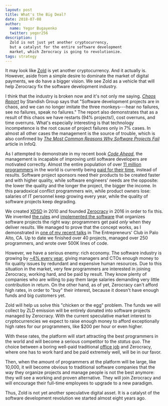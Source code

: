 ```yaml
---
layout: post
title: What's the Big Deal?
date: 2018-07-08
author:
  name: Yegor Bugayenko
  twitter: yegor256
description: |
  Zold is not just yet another cryptocurrency,
  but a catalyst for the entire software development
  market, which Zerocracy is going to revolutionize.
tags: strategy
---
```


It may look like [Zold](http://www.zold.io) is yet another cryptocurrency.
And it actually is.
However, aside from a simple desire to dominate the market of digital payments, we do have a bigger vision.
We see Zold as a vehicle that will help Zerocracy fix the software development industry.

<!--more-->

I think that the industry is broken now and it's not only me saying.
[_Chaos Report_](https://www.projectsmart.co.uk/white-papers/chaos-report.pdf)
by Standish Group says that "Software development projects
are in chaos, and we can no longer imitate the three monkeys---hear no failures,
see no failures, speak no failures." The report also demonstrates that as a
result of this chaos we have restarts (94% projects!), cost overruns, and time
overruns. What's especially interesting is that technology incompetence is
the root cause of project failures only in 7% cases. In almost all other cases
the management is the source of trouble, which is also confirmed by
[_The Most Common Reasons Why Software Projects Fail_](https://www.infoq.com/articles/software-failure-reasons)
article in InfoQ.

As I attempted to demonstrate in my recent book [_Code Ahead_](https://www.yegor256.com/code-ahead.html),
the management is incapable of improving until software developers
are motivated correctly. Almost the entire population of over
[11 million programmers](https://www.infoq.com/news/2014/01/IDC-software-developers)
in the world is currently being [paid for their time](https://www.yegor256.com/2015/07/21/hourly-pay-modern-slavery.html),
instead of results.
Software project sponsors need their products to be created faster and with
higher quality, while software engineers' needs are the opposite:
the lower the quality and the longer the project, the bigger the income.
In this paradoxical conflict programmers win, while product owners lose:
salaries of IT personnel keep growing every year,
while the quality of software projects keep degrading.

We created [XDSD](https://www.xdsd.org) in 2010 and founded [Zerocracy](https://www.zerocracy.clm)
in 2016 in order to fix this. We invented [the rules](http://www.zerocracy.com/policy.html) and
[implemented the software](https://www.yegor256.com/2018/03/21/zerocracy-announcement.html) that
organizes software projects the right way: programmers get paid _only_ when
they deliver results. We managed to prove
that the concept works, as I demonstrated in
[one of my recent talks](https://www.youtube.com/watch?v=qRZYJGYdrwk)
in The Entrepreneurs' Club in Palo Alto, CA. Up to date we finished over 40 projects,
managed over 250 programmers, and wrote over 500K lines of code.

However, we have a serious enemy: rich economy. The software industry is growing
by [~4% every year](https://www.morganstanley.com/ideas/software-sector-growth),
giving managers and CTOs enough money to fix quality
issues by redundant and expensive human resources. Due to this
situation in the market, very few programmers are interested in joining
Zerocracy, working hard, and be paid by result. They know plenty of companies
who are willing to pay them large salaries demanding very little contribution in return.
On the other hand, as of yet, Zerocracy can't afford high rates, in order to
"buy" their interest, because it doesn't have enough funds and big customers yet.

Zold will help us solve this "chicken or the egg" problem.
The funds we will collect by ZLD emission will be entirely donated into
software projects managed by Zerocracy. With the current speculative
market interest to cryptocurrencies we expect to raise enough money
to afford exceptionally high rates for our programmers, like $200 per hour or even higher.

With these rates, the platform will start attracting the best programmers in
the world and will become a serious competitor to the _status quo_.
The choice between a boring well-paid traditional [office job](https://www.yegor256.com/2015/10/06/how-to-be-good-office-slave.html)
and Zerocracy, where one has to work hard and be paid extremely well,
will be in our favor.

Then, when the amount of programmers at the platform will be large, like 10,000,
it will become obvious to traditional software companies that the way
they organize projects and manage people is not the best anymore:
they will see a working and proven alternative. They will join Zerocracy and will
encourage their full-time employees to upgrade to a new paradigm.

Thus, Zold is not yet another speculative digital asset.
It is a catalyst of the software development revolution
we started almost eight years ago.

